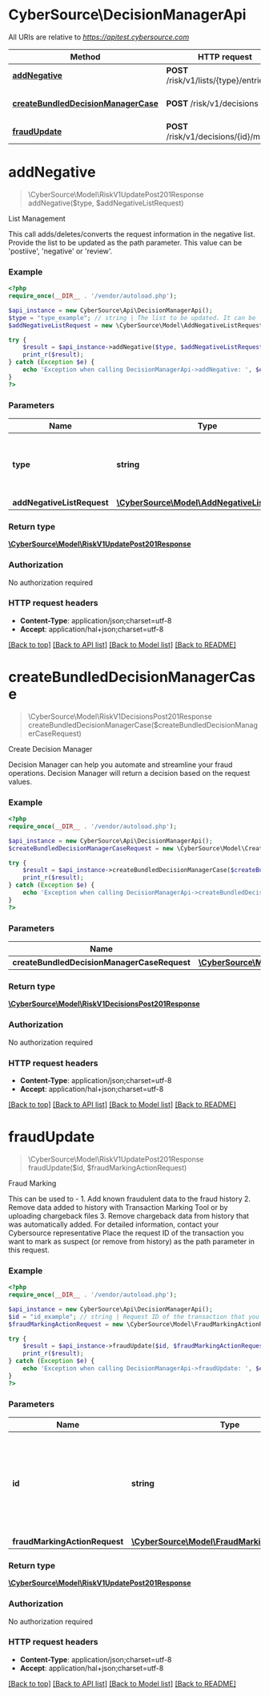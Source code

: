 # CyberSource\DecisionManagerApi

All URIs are relative to *https://apitest.cybersource.com*

Method | HTTP request | Description
------------- | ------------- | -------------
[**addNegative**](DecisionManagerApi.md#addNegative) | **POST** /risk/v1/lists/{type}/entries | List Management
[**createBundledDecisionManagerCase**](DecisionManagerApi.md#createBundledDecisionManagerCase) | **POST** /risk/v1/decisions | Create Decision Manager
[**fraudUpdate**](DecisionManagerApi.md#fraudUpdate) | **POST** /risk/v1/decisions/{id}/marking | Fraud Marking


# **addNegative**
> \CyberSource\Model\RiskV1UpdatePost201Response addNegative($type, $addNegativeListRequest)

List Management

This call adds/deletes/converts the request information in the negative list.  Provide the list to be updated as the path parameter. This value can be 'postiive', 'negative' or 'review'.

### Example
```php
<?php
require_once(__DIR__ . '/vendor/autoload.php');

$api_instance = new CyberSource\Api\DecisionManagerApi();
$type = "type_example"; // string | The list to be updated. It can be 'positive', 'negative' or 'review'.
$addNegativeListRequest = new \CyberSource\Model\AddNegativeListRequest(); // \CyberSource\Model\AddNegativeListRequest | 

try {
    $result = $api_instance->addNegative($type, $addNegativeListRequest);
    print_r($result);
} catch (Exception $e) {
    echo 'Exception when calling DecisionManagerApi->addNegative: ', $e->getMessage(), PHP_EOL;
}
?>
```

### Parameters

Name | Type | Description  | Notes
------------- | ------------- | ------------- | -------------
 **type** | **string**| The list to be updated. It can be &#39;positive&#39;, &#39;negative&#39; or &#39;review&#39;. |
 **addNegativeListRequest** | [**\CyberSource\Model\AddNegativeListRequest**](../Model/AddNegativeListRequest.md)|  |

### Return type

[**\CyberSource\Model\RiskV1UpdatePost201Response**](../Model/RiskV1UpdatePost201Response.md)

### Authorization

No authorization required

### HTTP request headers

 - **Content-Type**: application/json;charset=utf-8
 - **Accept**: application/hal+json;charset=utf-8

[[Back to top]](#) [[Back to API list]](../../README.md#documentation-for-api-endpoints) [[Back to Model list]](../../README.md#documentation-for-models) [[Back to README]](../../README.md)

# **createBundledDecisionManagerCase**
> \CyberSource\Model\RiskV1DecisionsPost201Response createBundledDecisionManagerCase($createBundledDecisionManagerCaseRequest)

Create Decision Manager

Decision Manager can help you automate and streamline your fraud operations. Decision Manager will return a decision based on the request values.

### Example
```php
<?php
require_once(__DIR__ . '/vendor/autoload.php');

$api_instance = new CyberSource\Api\DecisionManagerApi();
$createBundledDecisionManagerCaseRequest = new \CyberSource\Model\CreateBundledDecisionManagerCaseRequest(); // \CyberSource\Model\CreateBundledDecisionManagerCaseRequest | 

try {
    $result = $api_instance->createBundledDecisionManagerCase($createBundledDecisionManagerCaseRequest);
    print_r($result);
} catch (Exception $e) {
    echo 'Exception when calling DecisionManagerApi->createBundledDecisionManagerCase: ', $e->getMessage(), PHP_EOL;
}
?>
```

### Parameters

Name | Type | Description  | Notes
------------- | ------------- | ------------- | -------------
 **createBundledDecisionManagerCaseRequest** | [**\CyberSource\Model\CreateBundledDecisionManagerCaseRequest**](../Model/CreateBundledDecisionManagerCaseRequest.md)|  |

### Return type

[**\CyberSource\Model\RiskV1DecisionsPost201Response**](../Model/RiskV1DecisionsPost201Response.md)

### Authorization

No authorization required

### HTTP request headers

 - **Content-Type**: application/json;charset=utf-8
 - **Accept**: application/hal+json;charset=utf-8

[[Back to top]](#) [[Back to API list]](../../README.md#documentation-for-api-endpoints) [[Back to Model list]](../../README.md#documentation-for-models) [[Back to README]](../../README.md)

# **fraudUpdate**
> \CyberSource\Model\RiskV1UpdatePost201Response fraudUpdate($id, $fraudMarkingActionRequest)

Fraud Marking

This can be used to - 1. Add known fraudulent data to the fraud history 2. Remove data added to history with Transaction Marking Tool or by uploading chargeback files 3. Remove chargeback data from history that was automatically added. For detailed information, contact your Cybersource representative  Place the request ID of the transaction you want to mark as suspect (or remove from history) as the path parameter in this request.

### Example
```php
<?php
require_once(__DIR__ . '/vendor/autoload.php');

$api_instance = new CyberSource\Api\DecisionManagerApi();
$id = "id_example"; // string | Request ID of the transaction that you want to mark as suspect or remove from history.
$fraudMarkingActionRequest = new \CyberSource\Model\FraudMarkingActionRequest(); // \CyberSource\Model\FraudMarkingActionRequest | 

try {
    $result = $api_instance->fraudUpdate($id, $fraudMarkingActionRequest);
    print_r($result);
} catch (Exception $e) {
    echo 'Exception when calling DecisionManagerApi->fraudUpdate: ', $e->getMessage(), PHP_EOL;
}
?>
```

### Parameters

Name | Type | Description  | Notes
------------- | ------------- | ------------- | -------------
 **id** | **string**| Request ID of the transaction that you want to mark as suspect or remove from history. |
 **fraudMarkingActionRequest** | [**\CyberSource\Model\FraudMarkingActionRequest**](../Model/FraudMarkingActionRequest.md)|  |

### Return type

[**\CyberSource\Model\RiskV1UpdatePost201Response**](../Model/RiskV1UpdatePost201Response.md)

### Authorization

No authorization required

### HTTP request headers

 - **Content-Type**: application/json;charset=utf-8
 - **Accept**: application/hal+json;charset=utf-8

[[Back to top]](#) [[Back to API list]](../../README.md#documentation-for-api-endpoints) [[Back to Model list]](../../README.md#documentation-for-models) [[Back to README]](../../README.md)

